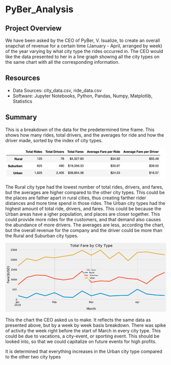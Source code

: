 # PyBer_Analysis

## Project Overview
We have been asked by the CEO of PyBer, V. Isualize, to create an overall snapchat of revenue for a certain time (January - April, arranged by week) of the year varying by what city type the rides occurred in. The CEO would like the data presented to her in a line graph showing all the city types on the same chart with all the corresponding information.

## Resources
- Data Sources: city_data.csv, ride_data.csv
- Software: Jupyter Notebooks, Python, Pandas, Numpy, Matplotlib, Statistics

## Summary
This is a breakdown of the data for the predetermined time frame. This shows how many rides, total drivers, and the averages for ride and how the driver made, sorted by the index of city types.

![Table1](https://github.com/jugvirpabla/PyBer_Analysis/blob/master/analysis/Table1.png)

The Rural city type had the lowest number of total rides, drivers, and fares, but the averages are higher compared to the other city types. This could be the places are father apart in rural cities, thus creating farther rider distances and more time spend in those rides. The Urban city types had the highest amount of total ride, drivers, and fares. This could be because the Urban areas have a igher population, and places are closer together. This could provide more rides for the customers, and that demand also causes the abundance of more drivers. The averages are less, according the chart, but the overall revenue for the company and the driver could be more than the Rural and Suburban city types.

![Fig8](https://github.com/jugvirpabla/PyBer_Analysis/blob/master/analysis/Fig8.png)

This the chart the CEO asked us to make. It reflects the same data as presented above, but by a week by week basis breakdown. 
There was spike of activity the week right before the start of March in every city type. This could be due to vacations, a city-event, or sporting event. This should be looked into, so that we could capitalize on future events for high profits. 

It is determined that everything increases in the Urban city type compared to the other two city types
